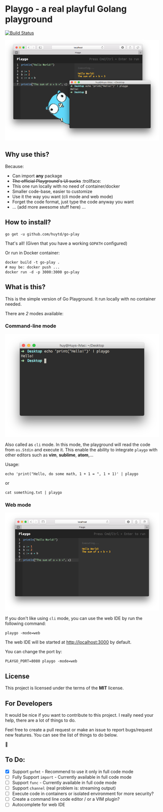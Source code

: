 # Playgo - a real playful Golang playground

[![Build Status](https://travis-ci.org/huytd/go-play.svg?branch=master)](https://travis-ci.org/huytd/go-play)

![](screenshot.png)

## Why use this?

Because:

- Can import **any** package
- ~~The official Playground's UI sucks~~ :trollface:
- This one run locally with no need of container/docker
- Smaller code-base, easier to customize
- Use it the way you want (cli mode and web mode)
- Forget the code format, just type the code anyway you want
- ... (add more awesome stuff here) ...

## How to install?

```
go get -u github.com/huytd/go-play
```

That's all! (Given that you have a working `GOPATH` configured)

Or run in Docker container:
```
docker build -t go-play .
# may be: docker push ...
docker run -d -p 3000:3000 go-play
```

## What is this?

This is the simple version of Go Playground. It run locally with no container needed.

There are *2* modes available:

### Command-line mode

![](climode.png)

Also called as `cli` mode. In this mode, the playground will read the code from `os.Stdin` and execute it. This enable the ability to integrate `playgo` with other editors such as **vim**, **sublime**, **atom**,...

Usage:

```
echo 'print("Hello, do some math, 1 + 1 = ", 1 + 1)' | playgo
```

or

```
cat something.txt | playgo
```

### Web mode

![](webmode.png)

If you don't like using `cli` mode, you can use the web IDE by run the following command:

```
playgo -mode=web
```

The web IDE will be started at [http://localhost:3000](http://localhost:3000) by default.

You can change the port by:

```
PLAYGO_PORT=8080 playgo -mode=web
```

## License
This project is licensed under the terms of the **MIT** license.

## For Developers

It would be nice if you want to contribute to this project. I really need your help, there are a lot of things to do.

Feel free to create a pull request or make an issue to report bugs/request new features. You can see the list of things to do below.

:bow:

## To Do:

- [x] Support `gofmt` - Recommend to use it only in full code mode
- [ ] Fully Support `import` - Currently available in full code mode
- [ ] Support `func` - Currently available in full code mode
- [ ] Support `channel` (real problem is: streaming output)
- [ ] Execute code in containers or isolated environment for more security?
- [ ] Create a command line code editor / or a VIM plugin?
- [ ] Autocomplete for web IDE
